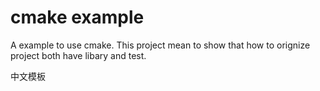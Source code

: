 # cmake example
A example to use cmake. This project mean to show that how to orignize project both have libary and test.


中文模板
